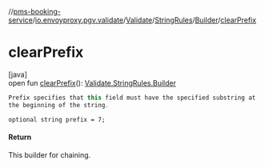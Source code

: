 //[pms-booking-service](../../../../../index.md)/[io.envoyproxy.pgv.validate](../../../index.md)/[Validate](../../index.md)/[StringRules](../index.md)/[Builder](index.md)/[clearPrefix](clear-prefix.md)

# clearPrefix

[java]\
open fun [clearPrefix](clear-prefix.md)(): [Validate.StringRules.Builder](index.md)

```kotlin
Prefix specifies that this field must have the specified substring at
the beginning of the string.

```
`optional string prefix = 7;`

#### Return

This builder for chaining.